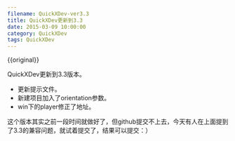 ```yaml
---
filename: QuickXDev-ver3.3
title: QuickXDev更新到3.3
date: 2015-03-09 10:00:00
category: QuickXDev
tags: QuickXDev
---
```

{{original}}

QuickXDev更新到3.3版本。

* 更新提示文件。
* 新建项目加入了orientation参数。
* win下的player修正了地址。

这个版本其实之前一段时间就做好了，但github提交不上去，今天有人在上面提到了3.3的兼容问题，就试着提交了，结果可以提交：）
